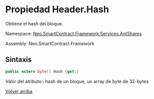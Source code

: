 # Propiedad Header.Hash

Obtiene el hash del bloque.

Namespace: [Neo.SmartContract.Framework.Services.AntShares](../../AntShares.md)

Assembly: Neo.SmartContract.Framework

## Sintaxis

```c#
public extern byte[] Hash {get;}
```

Valor del atributo:: hash de un bloque, un array de byte de 32-bytes



[Volver arriba](../header.md)
